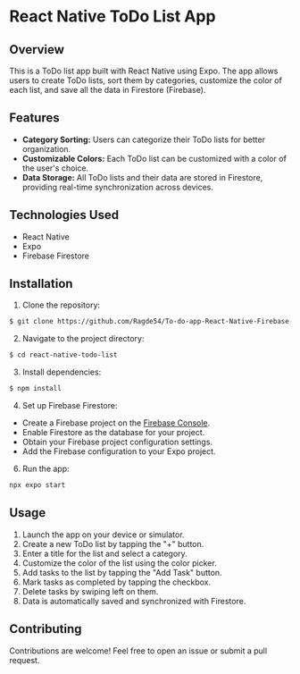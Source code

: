 # React Native ToDo List App

## Overview
This is a ToDo list app built with React Native using Expo. The app allows users to create ToDo lists, sort them by categories, customize the color of each list, and save all the data in Firestore (Firebase).

## Features
- **Category Sorting:** Users can categorize their ToDo lists for better organization.
- **Customizable Colors:** Each ToDo list can be customized with a color of the user's choice.
- **Data Storage:** All ToDo lists and their data are stored in Firestore, providing real-time synchronization across devices.

## Technologies Used
- React Native
- Expo
- Firebase Firestore

## Installation
1. Clone the repository:
```bash
$ git clone https://github.com/Ragde54/To-do-app-React-Native-Firebase-
```
2. Navigate to the project directory:

```bash
$ cd react-native-todo-list
```
3. Install dependencies:
```bash
$ npm install
```

4. Set up Firebase Firestore:
- Create a Firebase project on the [Firebase Console](https://console.firebase.google.com/).
- Enable Firestore as the database for your project.
- Obtain your Firebase project configuration settings.
- Add the Firebase configuration to your Expo project.

6. Run the app:
```bash
npx expo start
```
## Usage
1. Launch the app on your device or simulator.
2. Create a new ToDo list by tapping the "+" button.
3. Enter a title for the list and select a category.
4. Customize the color of the list using the color picker.
5. Add tasks to the list by tapping the "Add Task" button.
6. Mark tasks as completed by tapping the checkbox.
7. Delete tasks by swiping left on them.
8. Data is automatically saved and synchronized with Firestore.

## Contributing
Contributions are welcome! Feel free to open an issue or submit a pull request.

